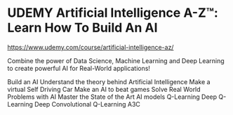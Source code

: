 # UDEMY Artificial Intelligence A-Z™: Learn How To Build An AI

https://www.udemy.com/course/artificial-intelligence-az/

Combine the power of Data Science, Machine Learning and Deep Learning to create powerful AI for Real-World applications!

Build an AI
Understand the theory behind Artificial Intelligence
Make a virtual Self Driving Car
Make an AI to beat games
Solve Real World Problems with AI
Master the State of the Art AI models
Q-Learning
Deep Q-Learning
Deep Convolutional Q-Learning
A3C